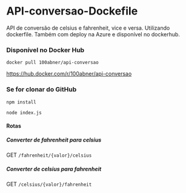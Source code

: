# API-conversao-Dockefile
API de conversão de celsius e fahrenheit, vice e versa. Utilizando dockerfile. Também com deploy na Azure e disponível no dockerhub.

### Disponível no Docker Hub
`docker pull 100abner/api-conversao`

https://hub.docker.com/r/100abner/api-conversao

### Se for clonar do GitHub
`npm install`

`node index.js`

#### Rotas
##### Converter de fahrenheit para celsius
GET `/fahrenheit/{valor}/celsius`
##### Converter de celsius para fahrenheit 
GET `/celsius/{valor}/fahrenheit`



